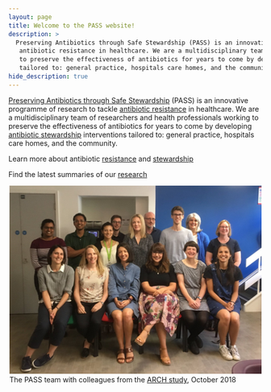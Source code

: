 ```yaml
---
layout: page
title: Welcome to the PASS website!
description: >
  Preserving Antibiotics through Safe Stewardship (PASS) is an innovative programme of research to tackle
   antibiotic resistance in healthcare. We are a multidisciplinary team of researchers and health professionals working
   to preserve the effectiveness of antibiotics for years to come by developing antibiotic stewardship interventions
   tailored to: general practice, hospitals care homes, and the community.
hide_description: true
---
```



[Preserving Antibiotics through Safe Stewardship](about/pass-project) (PASS) is an innovative programme of research to
tackle [antibiotic resistance](about/antibiotic-resistance) in healthcare. We are a multidisciplinary
team of researchers and health professionals working to preserve the effectiveness of antibiotics
for years to come by developing [antibiotic stewardship](about/tackling-antibiotic-resistance) interventions
tailored to: general practice, hospitals care homes, and the community.

<p class="read-more">Learn more about antibiotic <a href="/about/antibiotic-resistance"> resistance</a> and <a href="/about/tackling-antibiotic-resistance">stewardship</a></p>
  
<p class="read-more">Find the latest summaries of our <a href="/research" >research</a></p>
  
<figure style="max-width: 500px; margin-left: auto; margin-right: auto;">
    <img src="/assets/img/PASS_ARCH_team.jpg"/>
    <figcaption>The PASS team with colleagues from the <a href="http://arch-antibiotics.org.uk">ARCH study</a>, October 2018</figcaption>
</figure>
